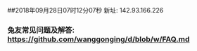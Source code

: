 ##2018年09月28日07时12分07秒 新址: 142.93.166.226
### 兔友常见问题及解答: https://github.com/wanggonging/d/blob/w/FAQ.md
